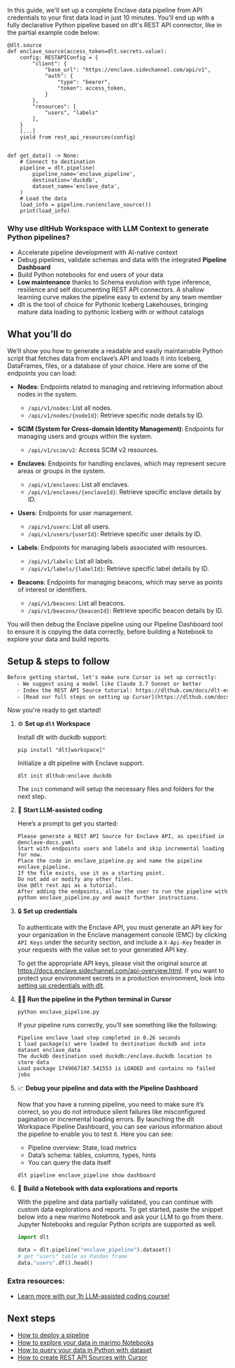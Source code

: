In this guide, we'll set up a complete Enclave data pipeline from API credentials to your first data load in just 10 minutes. You'll end up with a fully declarative Python pipeline based on dlt's REST API connector, like in the partial example code below:

```python-outcome
@dlt.source
def enclave_source(access_token=dlt.secrets.value):
    config: RESTAPIConfig = {
        "client": {
            "base_url": "https://enclave.sidechannel.com/api/v1",
            "auth": {
                "type": "bearer",
                "token": access_token,
            }
        },
        "resources": [
            "users", "labels"
        ],
    }
    [...]
    yield from rest_api_resources(config)


def get_data() -> None:
    # Connect to destination
    pipeline = dlt.pipeline(
        pipeline_name='enclave_pipeline',
        destination='duckdb',
        dataset_name='enclave_data', 
    )
    # Load the data
    load_info = pipeline.run(enclave_source())
    print(load_info) 
```

### Why use dltHub Workspace with LLM Context to generate Python pipelines?

- Accelerate pipeline development with AI-native context
- Debug pipelines, validate schemas and data with the integrated **Pipeline Dashboard**
- Build Python notebooks for end users of your data
- **Low maintenance** thanks to Schema evolution with type inference, resilience and self documenting REST API connectors. A shallow learning curve makes the pipeline easy to extend by any team member
- dlt is the tool of choice for Pythonic Iceberg Lakehouses, bringing mature data loading to pythonic Iceberg with or without catalogs

## What you’ll do

We’ll show you how to generate a readable and easily maintainable Python script that fetches data from enclave’s API and loads it into Iceberg, DataFrames, files, or a database of your choice. Here are some of the endpoints you can load:

- **Nodes**: Endpoints related to managing and retrieving information about nodes in the system.
  - `/api/v1/nodes`: List all nodes.
  - `/api/v1/nodes/{nodeId}`: Retrieve specific node details by ID.

- **SCIM (System for Cross-domain Identity Management)**: Endpoints for managing users and groups within the system.
  - `/api/v1/scim/v2`: Access SCIM v2 resources.

- **Enclaves**: Endpoints for handling enclaves, which may represent secure areas or groups in the system.
  - `/api/v1/enclaves`: List all enclaves.
  - `/api/v1/enclaves/{enclaveId}`: Retrieve specific enclave details by ID.

- **Users**: Endpoints for user management.
  - `/api/v1/users`: List all users.
  - `/api/v1/users/{userId}`: Retrieve specific user details by ID.

- **Labels**: Endpoints for managing labels associated with resources.
  - `/api/v1/labels`: List all labels.
  - `/api/v1/labels/{labelId}`: Retrieve specific label details by ID.

- **Beacons**: Endpoints for managing beacons, which may serve as points of interest or identifiers.
  - `/api/v1/beacons`: List all beacons.
  - `/api/v1/beacons/{beaconId}`: Retrieve specific beacon details by ID.

You will then debug the Enclave pipeline using our Pipeline Dashboard tool to ensure it is copying the data correctly, before building a Notebook to explore your data and build reports.

## Setup & steps to follow

```default
Before getting started, let's make sure Cursor is set up correctly:
   - We suggest using a model like Claude 3.7 Sonnet or better
   - Index the REST API Source tutorial: https://dlthub.com/docs/dlt-ecosystem/verified-sources/rest_api/ and add it to context as **@dlt rest api**
   - [Read our full steps on setting up Cursor](https://dlthub.com/docs/dlt-ecosystem/llm-tooling/cursor-restapi#23-configuring-cursor-with-documentation)
```

Now you're ready to get started!

1. ⚙️ **Set up `dlt` Workspace**
    
    Install dlt with duckdb support:
    ```shell
    pip install "dlt[workspace]"
    ```

    Initialize a dlt pipeline with Enclave support.
    ```shell
    dlt init dlthub:enclave duckdb
    ```

    The `init` command will setup the necessary files and folders for the next step.
    
2. 🤠 **Start LLM-assisted coding**
    
    Here’s a prompt to get you started:
    
    ```prompt
    Please generate a REST API Source for Enclave API, as specified in @enclave-docs.yaml 
    Start with endpoints users and labels and skip incremental loading for now. 
    Place the code in enclave_pipeline.py and name the pipeline enclave_pipeline. 
    If the file exists, use it as a starting point. 
    Do not add or modify any other files. 
    Use @dlt rest api as a tutorial. 
    After adding the endpoints, allow the user to run the pipeline with python enclave_pipeline.py and await further instructions.
    ```

    
3. 🔒 **Set up credentials** 
    
    To authenticate with the Enclave API, you must generate an API key for your organization in the Enclave management console (EMC) by clicking `API Keys` under the security section, and include a `X-Api-Key` header in your requests with the value set to your generated API key.
    
    To get the appropriate API keys, please visit the original source at https://docs.enclave.sidechannel.com/api-overview.html.
    If you want to protect your environment secrets in a production environment, look into [setting up credentials with dlt](https://dlthub.com/docs/walkthroughs/add_credentials).
    
4. 🏃‍♀️ **Run the pipeline in the Python terminal in Cursor**
    
    ```shell
    python enclave_pipeline.py
    ```
    
    If your pipeline runs correctly, you’ll see something like the following:
    
    ```shell
    Pipeline enclave load step completed in 0.26 seconds
    1 load package(s) were loaded to destination duckdb and into dataset enclave_data
    The duckdb destination used duckdb:/enclave.duckdb location to store data
    Load package 1749667187.541553 is LOADED and contains no failed jobs
    ```
    
5. 📈 **Debug your pipeline and data with the Pipeline Dashboard**

    Now that you have a running pipeline, you need to make sure it’s correct, so you do not introduce silent failures like misconfigured pagination or incremental loading errors. By launching the dlt Workspace Pipeline Dashboard, you can see various information about the pipeline to enable you to test it. Here you can see:
    - Pipeline overview: State, load metrics
    - Data’s schema: tables, columns, types, hints
    - You can query the data itself
    
    ```shell
    dlt pipeline enclave_pipeline show dashboard
    ```
    
6. 🐍 **Build a Notebook with data explorations and reports**

    With the pipeline and data partially validated, you can continue with custom data explorations and reports. To get started, paste the snippet below into a new marimo Notebook and ask your LLM to go from there. Jupyter Notebooks and regular Python scripts are supported as well.

    
    ```python
    import dlt

   data = dlt.pipeline("enclave_pipeline").dataset()
   # get "users" table as Pandas frame
   data."users".df().head()
    ```

### Extra resources:

- [Learn more with our 1h LLM-assisted coding course!](https://www.youtube.com/watch?v=GGid70rnJuM)

## Next steps

- [How to deploy a pipeline](https://dlthub.com/docs/walkthroughs/deploy-a-pipeline)
- [How to explore your data in marimo Notebooks](https://dlthub.com/docs/general-usage/dataset-access/marimo)
- [How to query your data in Python with dataset](https://dlthub.com/docs/general-usage/dataset-access/dataset)
- [How to create REST API Sources with Cursor](https://dlthub.com/docs/dlt-ecosystem/llm-tooling/cursor-restapi)

